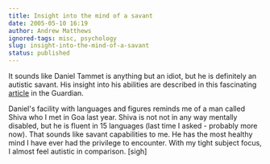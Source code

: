 ```yaml
---
title: Insight into the mind of a savant
date: 2005-05-10 16:19
author: Andrew Matthews
ignored-tags: misc, psychology
slug: insight-into-the-mind-of-a-savant
status: published
---
```


It sounds like Daniel Tammet is anything but an idiot, but he is definitely an autistic savant. His insight into his abilities are described in this fascinating [article](http://www.guardian.co.uk/weekend/story/0,,1409903,00.html) in the Guardian.

Daniel's facility with languages and figures reminds me of a man called Shiva who I met in Goa last year. Shiva is not not in any way mentally disabled, but he is fluent in 15 languages (last time I asked - probably more now). That sounds like savant capabilities to me. He has the most healthy mind I have ever had the privilege to encounter. With my tight subject focus, I almost feel autistic in comparison. \[sigh\]
